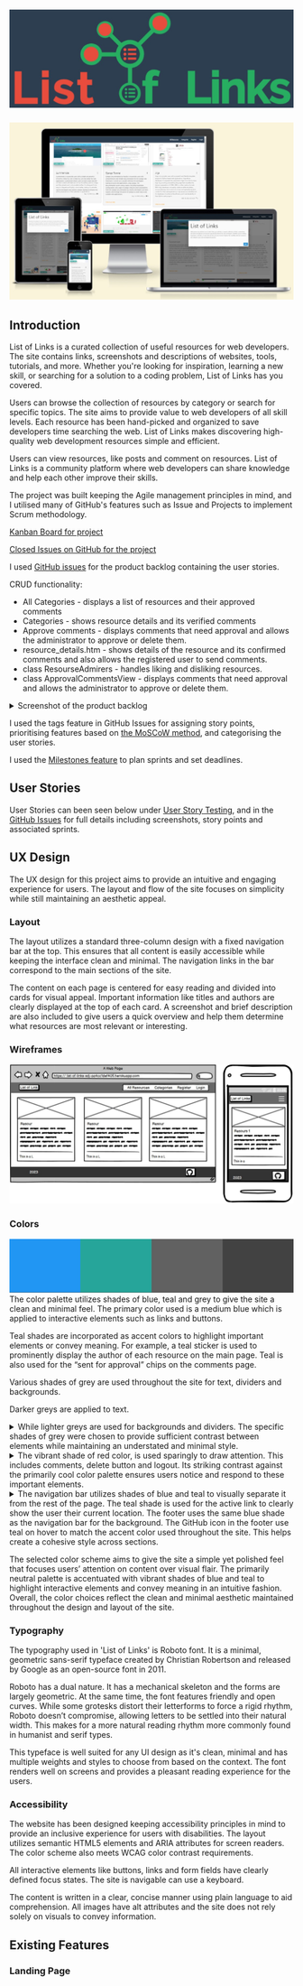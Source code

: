 
# [![List of Links](docs/screenshots/logo.jpg)](https://list-of-links-sdj-aa4cc1def405.herokuapp.com/)

[![List of Links shown on a iPhone, MacBook and iPad](docs/screenshots/responsive_L_of_L.jpg)](https://list-of-links-sdj-aa4cc1def405.herokuapp.com/)


## Introduction
List of Links is a curated collection of useful resources for web developers. The site contains links, screenshots and descriptions of websites, tools, tutorials, and more. Whether you're looking for inspiration, learning a new skill, or searching for a solution to a coding problem, List of Links has you covered. 
 
Users can browse the collection of resources by category or search for specific topics. The site aims to provide value to web developers of all skill levels. Each resource has been hand-picked and organized to save developers time searching the web. List of Links makes discovering high-quality web development resources simple and efficient.   
 
 Users can view resources, like posts and comment on resources. List of Links is a community platform where web developers can share knowledge and help each other improve their skills.

 The project was built keeping the Agile management principles in mind, and I utilised many of GitHub's features such as Issue and Projects to implement Scrum methodology.

[Kanban Board for project](https://github.com/users/satogako/projects/5)

[Closed Issues on GitHub for the project](https://github.com/satogako/list-of-links/issues?q=is%3Aissue+is%3Aclosed)

I used [GitHub issues](https://github.com/satogako/list-of-links/issues) for the product backlog containing the user stories.

CRUD functionality:
- All Categories - displays a list of resources and their approved comments
- Categories - shows resource details and its verified comments
- Approve comments - displays comments that need approval and allows the administrator to approve or delete them.
- resource_details.htm - shows details of the resource and its confirmed comments and also allows the registered user to send comments.
- class ResourseAdmirers - handles liking and disliking resources.
- class ApprovalCommentsView - displays comments that need approval and allows the administrator to approve or delete them.

<details>
<summary>Screenshot of the product backlog</summary>

![](docs/screenshots/user_story.jpg)

</details>


I used the tags feature in GitHub Issues for assigning story points, prioritising features based on [the MoSCoW method](https://en.wikipedia.org/wiki/MoSCoW_method), and categorising the user stories.

I used the [Milestones feature](https://github.com/satogako/list-of-links/milestones) to plan sprints and set deadlines.


## User Stories
User Stories can been seen below under [User Story Testing](#user-story-testing), and in the [GitHub Issues](https://github.com/satogako/list-of-links/issues?q=is%3Aissue+is%3Aclosed) for full details including screenshots, story points and associated sprints.


## UX Design 
The UX design for this project aims to provide an intuitive and engaging experience for users. The layout and flow of the site focuses on simplicity while still maintaining an aesthetic appeal.

### Layout 
The layout utilizes a standard three-column design with a fixed navigation bar at the top. This ensures that all content is easily accessible while keeping the interface clean and minimal. The navigation links in the bar correspond to the main sections of the site. 
 
The content on each page is centered for easy reading and divided into cards for visual appeal. Important information like titles and authors are clearly displayed at the top of each card. A screenshot and brief description are also included to give users a quick overview and help them determine what resources are most relevant or interesting.

### Wireframes

![](docs/screenshots/layot.jpg)


### Colors
![](docs/screenshots/colors1.jpg)
The color palette utilizes shades of blue, teal and grey to give the site a clean and minimal feel. The primary color used is a medium blue which is applied to interactive elements such as links and buttons. 

Teal shades are incorporated as accent colors to highlight important elements or convey meaning. For example, a teal sticker is used to prominently display the author of each resource on the main page. Teal is also used for the “sent for approval” chips on the comments page. 
 
Various shades of grey are used throughout the site for text, dividers and backgrounds.

Darker greys are applied to text.

<details>
<summary>While lighter greys are used for backgrounds and dividers. The specific shades of grey were chosen to provide sufficient contrast between elements while maintaining an understated and minimal style.</summary>

![](docs/screenshots/colors_white_grey.jpg)

</details>

<details>
<summary>The vibrant shade of red color, is used sparingly to draw attention. This includes comments, delete button and logout. Its striking contrast against the primarily cool color palette ensures users notice and respond to these important elements.</summary>

![](docs/screenshots/color2.jpg)

</details>

<details>
<summary>The navigation bar utilizes shades of blue and teal to visually separate it from the rest of the page. The teal shade is used for the active link to clearly show the user their current location.  
The footer uses the same blue shade as the navigation bar for the background. The GitHub icon in the footer use teal on hover to match the accent color used throughout the site. This helps create a cohesive style across sections.</summary>

![](docs/screenshots/color3.jpg)

</details>
 
The selected color scheme aims to give the site a simple yet polished feel that focuses users’ attention on content over visual flair. The primarily neutral palette is accentuated with vibrant shades of blue and teal to highlight interactive elements and convey meaning in an intuitive fashion. Overall, the color choices reflect the clean and minimal aesthetic maintained throughout the design and layout of the site.


### Typography
The typography used in 'List of Links' is Roboto font. It is a minimal, geometric sans-serif typeface created by Christian Robertson and released by Google as an open-source font in 2011. 
 
Roboto has a dual nature. It has a mechanical skeleton and the forms are largely geometric. At the same time, the font features friendly and open curves. While some grotesks distort their letterforms to force a rigid rhythm, Roboto doesn’t compromise, allowing letters to be settled into their natural width. This makes for a more natural reading rhythm more commonly found in humanist and serif types. 
 
This typeface is well suited for any UI design as it's clean, minimal and has multiple weights and styles to choose from based on the context. The font renders well on screens and provides a pleasant reading experience for the users.


### Accessibility
The website has been designed keeping accessibility principles in mind to provide an inclusive experience for users with disabilities. The layout utilizes semantic HTML5 elements and ARIA attributes for screen readers. The color scheme also meets WCAG color contrast requirements.  
 
All interactive elements like buttons, links and form fields have clearly defined focus states. The site is navigable can use a keyboard.  
 
The content is written in a clear, concise manner using plain language to aid comprehension. All images have alt attributes and the site does not rely solely on visuals to convey information. 


## Existing Features

### Landing Page